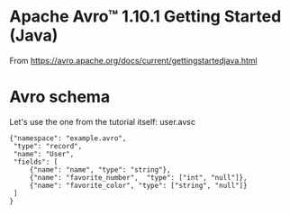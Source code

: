 # Apache Avro™ 1.10.1 Getting Started (Java)

From https://avro.apache.org/docs/current/gettingstartedjava.html

# Avro schema

Let's use the one from the tutorial itself: user.avsc

```
{"namespace": "example.avro",
 "type": "record",
 "name": "User",
 "fields": [
     {"name": "name", "type": "string"},
     {"name": "favorite_number",  "type": ["int", "null"]},
     {"name": "favorite_color", "type": ["string", "null"]}
 ]
}
```
